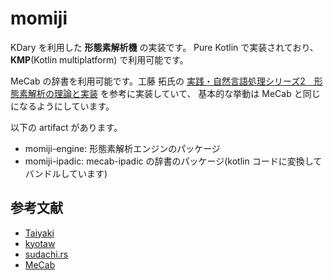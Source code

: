 # momiji

KDary を利用した **形態素解析機** の実装です。
Pure Kotlin で実装されており、**KMP**(Kotlin multiplatform) で利用可能です。

MeCab の辞書を利用可能です。工藤 拓氏の [実践・自然言語処理シリーズ2　形態素解析の理論と実装](https://amzn.to/3Y9Ufo3) を参考に実装していて、
基本的な挙動は MeCab と同じになるようにしています。

以下の artifact があります。

- momiji-engine: 形態素解析エンジンのパッケージ
- momiji-ipadic: mecab-ipadic の辞書のパッケージ(kotlin コードに変換してバンドルしています)

## 参考文献

 * [Taiyaki](https://www.jonki.net/entry/2019/12/01/000807)
 * [kyotaw](https://kyotaw.hatenablog.jp/entry/2015/02/16/021417)
 * [sudachi.rs](https://qiita.com/sorami/items/7934fec2074c493c0f7d)
 * [MeCab](https://taku910.github.io/mecab/dic-detail.html)

